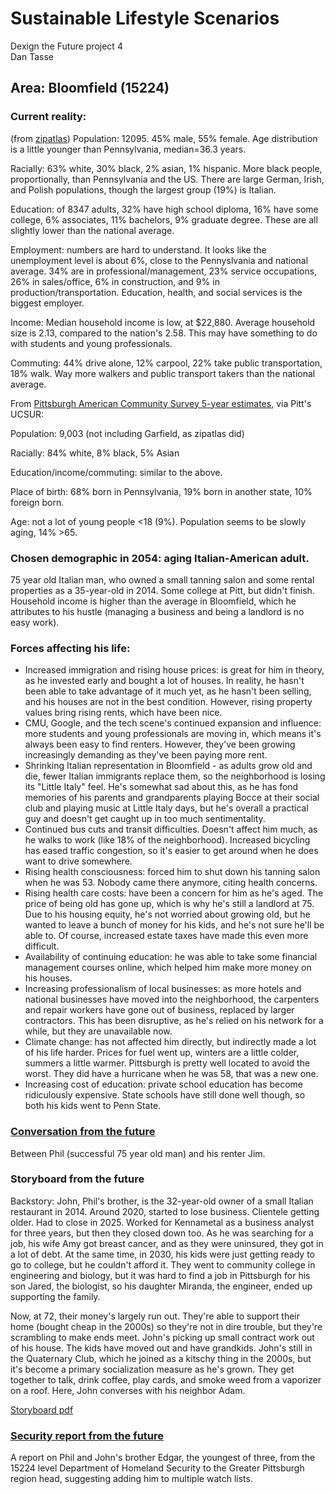 <link href="stylesheets/GitHub2.css" rel="stylesheet"></link>

# Sustainable Lifestyle Scenarios

Dexign the Future project 4  
Dan Tasse

## Area: Bloomfield (15224)

### Current reality:

(from [zipatlas](http://zipatlas.com/us/pa/pittsburgh/zip-15224.htm))
Population: 12095. 45% male, 55% female. Age distribution is a little younger than Pennsylvania, median=36.3 years.

Racially: 63% white, 30% black, 2% asian, 1% hispanic. More black people, proportionally, than Pennsylvania and the US. There are large German, Irish, and Polish populations, though the largest group (19%) is Italian.

Education: of 8347 adults, 32% have high school diploma, 16% have some college, 6% associates, 11% bachelors, 9% graduate degree. These are all slightly lower than the national average.

Employment: numbers are hard to understand. It looks like the unemployment level is about 6%, close to the Pennyslvania and national average. 34% are in professional/management, 23% service occupations, 26% in sales/office, 6% in construction, and 9% in production/transportation. Education, health, and social services is the biggest employer.

Income: Median household income is low, at $22,880. Average household size is 2.13, compared to the nation's 2.58. This may have something to do with students and young professionals. 

Commuting: 44% drive alone, 12% carpool, 22% take public transportation, 18% walk. Way more walkers and public transport takers than the national average.

From [Pittsburgh American Community Survey 5-year estimates](http://ucsur.pitt.edu/wp-content/uploads/2014/11/PittsburghACS_200610_February2012.pdf), via Pitt's UCSUR:

Population: 9,003 (not including Garfield, as zipatlas did)

Racially: 84% white, 8% black, 5% Asian

Education/income/commuting: similar to the above.

Place of birth: 68% born in Pennsylvania, 19% born in another state, 10% foreign born.

Age: not a lot of young people <18 (9%). Population seems to be slowly aging, 14% >65.

### Chosen demographic in 2054: aging Italian-American adult.

75 year old Italian man, who owned a small tanning salon and some rental properties as a 35-year-old in 2014. Some college at Pitt, but didn't finish. Household income is higher than the average in Bloomfield, which he attributes to his hustle (managing a business and being a landlord is no easy work).

### Forces affecting his life:

- Increased immigration and rising house prices: is great for him in theory, as he invested early and bought a lot of houses. In reality, he hasn't been able to take advantage of it much yet, as he hasn't been selling, and his houses are not in the best condition. However, rising property values bring rising rents, which have been nice.
- CMU, Google, and the tech scene's continued expansion and influence: more students and young professionals are moving in, which means it's always been easy to find renters. However, they've been growing increasingly demanding as they've been paying more rent.
- Shrinking Italian representation in Bloomfield - as adults grow old and die, fewer Italian immigrants replace them, so the neighborhood is losing its "Little Italy" feel. He's somewhat sad about this, as he has fond memories of his parents and grandparents playing Bocce at their social club and playing music at Little Italy days, but he's overall a practical guy and doesn't get caught up in too much sentimentality.
- Continued bus cuts and transit difficulties. Doesn't affect him much, as he walks to work (like 18% of the neighborhood). Increased bicycling has eased traffic congestion, so it's easier to get around when he does want to drive somewhere.
- Rising health consciousness: forced him to shut down his tanning salon when he was 53. Nobody came there anymore, citing health concerns.
- Rising health care costs: have been a concern for him as he's aged. The price of being old has gone up, which is why he's still a landlord at 75. Due to his housing equity, he's not worried about growing old, but he wanted to leave a bunch of money for his kids, and he's not sure he'll be able to. Of course, increased estate taxes have made this even more difficult.
- Availability of continuing education: he was able to take some financial management courses online, which helped him make more money on his houses.
- Increasing professionalism of local businesses: as more hotels and national businesses have moved into the neighborhood, the carpenters and repair workers have gone out of business, replaced by larger contractors. This has been disruptive, as he's relied on his network for a while, but they are unavailable now.
- Climate change: has not affected him directly, but indirectly made a lot of his life harder. Prices for fuel went up, winters are a little colder, summers a little warmer. Pittsburgh is pretty well located to avoid the worst. They did have a hurricane when he was 58, that was a new one.
- Increasing cost of education: private school education has become ridiculously expensive. State schools have still done well though, so both his kids went to Penn State.

### [Conversation from the future](letter.html)

Between Phil (successful 75 year old man) and his renter Jim.

### Storyboard from the future

Backstory:
John, Phil's brother, is the 32-year-old owner of a small Italian restaurant in 2014. Around 2020, started to lose business. Clientele getting older. Had to close in 2025. Worked for Kennametal as a business analyst for three years, but then they closed down too. As he was searching for a job, his wife Amy got breast cancer, and as they were uninsured, they got in a lot of debt. At the same time, in 2030, his kids were just getting ready to go to college, but he couldn't afford it. They went to community college in engineering and biology, but it was hard to find a job in Pittsburgh for his son Jared, the biologist, so his daughter Miranda, the engineer, ended up supporting the family.

Now, at 72, their money's largely run out. They're able to support their home (bought cheap in the 2000s) so they're not in dire trouble, but they're scrambling to make ends meet. John's picking up small contract work out of his house. The kids have moved out and have grandkids. John's still in the Quaternary Club, which he joined as a kitschy thing in the 2000s, but it's become a primary socialization measure as he's grown. They get together to talk, drink coffee, play cards, and smoke weed from a vaporizer on a roof. Here, John converses with his neighbor Adam.

[Storyboard pdf](storyboard.pdf)

### [Security report from the future](letter2.html)

A report on Phil and John's brother Edgar, the youngest of three, from the 15224 level Department of Homeland Security to the Greater Pittsburgh region head, suggesting adding him to multiple watch lists.
